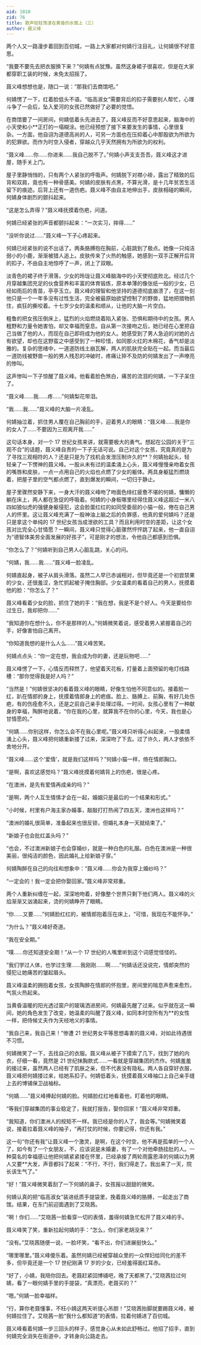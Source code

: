 ```yaml
---
aid: 1010
zid: 76
title: 歌声轻轻荡漾在黄昏的水面上（三）
author: 聂义峰
---
```


两个人又一路漫步着回到百仞城，一路上大家都对何婧行注目礼，让何婧很不好意思。

“我要不要先去把衣服换下来？”何婧有点犹豫。虽然这身裙子很喜欢，但是在大家都穿职工装的时候，未免太招摇了。

聂义峰想想也是，随口一说：“那我们去商馆吧。”

何婧愣了一下，红着脸低头不语。“临高淑女”需要背后的扣子需要别人帮忙，心理斗争了一会后，坠入爱河的女孩已然做好了必要的觉悟。

在商馆要了一间房间，何婧低着头先进去了，聂义峰反而不好意思起来，脑海中的小天使和小\*\*正打的一塌糊涂。他已经预想了接下来要发生的事情，心里很复杂。一方面，他自诩为道德高尚的人，可另一方面也在压抑着心中那股欲为所欲为的犯罪欲。而作为时空入侵者，穿越众几乎天然拥有为所欲为的权利。

“聂义峰……你……你进来……我自己脱不了。”何婧小声支支吾吾。聂义峰这才进屋，随手关上门。

屋子里静悄悄的，只有两个人紧张的呼吸声。何婧脱下对襟小褂，露出了精致的后背和双肩，竟也有一种骨感美。何婧的皮肤有点黑，不算光滑，是十几年贫苦生活留下的痕迹。后背上还有一道伤疤。聂义峰不由自主地伸出手，皮肤相碰的瞬间，何婧身体剧烈的颤抖起来。

“这是怎么弄得？”聂义峰抚摸着伤疤，问道。

何婧已经紧张的声音都颤抖起来：“一次实习，摔得……”

“没听你说过……”聂义峰一下子心疼起来。

何婧已经紧张的说不出话了。两条胳膊抱在胸前，心脏跳到了极点。她像一只纯洁弱小的小鹿，渐渐被猎人追上。皮肤传来了火热的触感，她感到一双手正解开后背的扣子，不由自主地惊呼了一声，闭上了双眼。

淡青色的裙子终于滑落，少女的玲珑让聂义峰脑海中的小天使彻底败北。经过几个月穿越集团充足的伙食营养和丰富的体育锻炼，原本单薄的像张纸一般的少女，已经如雨后的青苗，亭亭玉立。聂义峰的理智和他坚持的道德彻底崩溃了，在这一刻他只是一个一年多没有过性生活，完全被最原始欲望控制了的野兽，猛地把猎物抓住，疯狂的撕咬着。十七岁少女的温柔和顺从，让他的大脑一片空白。

粗鲁的把女孩压倒床上，猛烈的火焰燃烧着陷入紧张、恐惧和期待中的女孩。男人粗野和力量令她害怕，却又幸福而窒息。自从第一次接吻之后，她已经在心里把自己当做了他的人，而现在自己即将成为他的女人。她感受到了男人急迫的对她的占有欲望，却也在这野蛮之中感受到了一种珍惜，如同那火红的木棉花，香气却是淡雅的。复杂的思绪中，一道道防线土崩瓦解，两人的肌肤完全贴在一起。而当最后一道防线被野兽一般的男人残忍的冲破时，疼痛让猝不及防的何婧发出了一声嘹亮的惨叫。

这声惨叫一下子惊醒了聂义峰。他看着脸色煞白，痛苦的流泪的何婧，一下子呆住了。

“聂义峰……我……疼……”何婧梨花带泪。

“我……我……”聂义峰的大脑一片凌乱。

何婧抽泣着，抓住男人覆在自己胸前的手，迎着男人的眼睛：“聂义峰……我是你的女人了……不要因为三观离开我……”

这句话本身，对一个 17 世纪女孩来讲，就需要极大的勇气。想起在公园的关于“三观不合”的话题，聂义峰自责的一下子无话可说。自己对这个女孩，究竟真的是为了寻找三观相符的人？还是只是为了找机会发泄压制许久的\*\*？何婧抬起头，轻轻亲了一下愣神的聂义峰。一股从未有过的温柔涌上心头，聂义峰慢慢亲吻着女孩的嘴唇和皮肤，一点一点用自己的火焰也点燃了少女的躯体。两具身躯猛烈燃烧着，把屋子里的空气都点燃了，直到爆发的瞬间，一切归于静止。

屋子里骤然安静下来，一身大汗的聂义峰吻了吻面色绯红疲惫不堪的何婧，慵懒的躺在床上，两人都在急促的呼吸着。何婧的小身板哪里经得住聂义峰这超过一米八四如狼似虎的强健身躯侵犯，这会脸蛋红红的如同受委屈的小猫一般，倦在自己男人的怀里。这让聂义峰充满了一股神油上脑之后的负罪感，他真的爱何婧吗？还是只是拿这个单纯的 17 世纪女孩当成泄欲的工具？而且利用时空的差距，让这个女孩对比完全心甘情愿？一瞬间，聂义峰只觉得心脏骤然怦怦跳了起来，他一直自诩为“德智体美劳全面发展的好孩子”，可是刚才的想法，令他自己都感到恐惧。

“你怎么了？”何婧听到自己男人心脏乱跳，关心的问。

“何婧，我……我……”聂义峰一脸凌乱。

何婧直起身，被子从肩头滑落。虽然二人早已赤诚相对，但毕竟还是一个初尝禁果的少女，还很羞涩，急忙抓起被子掩住胸部。少女温柔的看着自己的男人，抚摸着他的脸：“你怎么了？”

聂义峰看着少女的脸，抓住了她的手：“我在想，我是不是个好人。今天是要给你过生日，我却把你……”

“我知道你在想什么，你不是那样的人。”何婧微笑着说，感受着男人紧握着自己的手，好像害怕自己离开。

“你知道我想的是什么人么……”聂义峰苦笑。

何婧点点头：“你一定在想，我会成为你的妻，还是玩物吧……”

聂义峰愣了一下，心情反而释然了，他望着天花板，打量着上面预留的电灯线路槽：“那你觉得我是好人吗？”

“当然是！”何婧很坚决的看着聂义峰的眼睛，好像生怕他不同意似的。接着脸一红，趴在情郎的身上，抚摸着情郎身上的疤痕。脸上、胳膊上、前胸，有好几处伤疤，有的伤痊愈不久，还是之前自己亲手处理过得。一时间，女孩心里有了一种献身的幸福，陶醉地说着，“你在我的心里，就算我不在你的心里，今天，我也是心甘情愿的。”

“何婧……你别这样，你怎么会不在我心里呢。”聂义峰只听得心纠起来，一股柔情涌上心头，聂义峰把何婧重新搂了过来，深深吻了下去。过了许久，两人才依依不舍地分开。

“聂义峰……这个‘爱情’，就是我们这样吗？”何婧小猫一样，倚在情郎胸口。

“是啊，喜欢这感觉吗？”聂义峰抚摸着何婧背上的伤疤，很是心疼。

“在澳洲，是先有爱情再成亲的吗？”

“是啊，两个人互生情愫才会在一起，婚姻只是最后的一个结果和形式。”

“小时候，村里有户海主家办婚事，敲敲打打热闹了四五天，澳洲也这样吗？”

“澳洲的婚礼很简单，准备起来也很反锁，但婚礼本身一天就结束了。”

“新娘子也会批红盖头吗？”

“也会，不过澳洲新娘子也会穿婚纱，就是一种白色的礼服。白色在澳洲是一种很美丽，很纯洁的颜色，因此婚礼上给新娘子穿。”

何婧陶醉在自己的向往和想象中：“聂义峰……你会为我穿上婚纱吗？”

“一定会的！我一定会把你娶回家。”聂义峰非常郑重。

两个人重新纠缠在一起，深深地吻着，好像整个世界只剩下他们两人。聂义峰的火焰渐渐又汹涌起来，烫的何婧睁开了眼睛。

“你……又要……”何婧脸红红的，被情郎抱着压在床上，“可惜，我现在不能怀孕。”

“为什么？”聂义峰好奇道。

“我在安全期。”

“噗……你还知道安全期！”从一个 17 世纪的人嘴里听到这个词感觉怪怪的。

“我们学过人体，也学过生理……我刚刚……啊……”何婧话还没说完，情郎突然的侵犯让她痛苦的皱起眉头。

聂义峰温柔的拥抱着女孩，女孩陶醉在情郎的怀抱里，房间里的喘息声愈来愈烈，气氛火热起来。

当黄昏温暖的阳光透过窗户的玻璃洒进房间，何婧最先醒了过来。似乎就在这一瞬间，她的角色发生了改变，她温柔的叫醒了聂义峰，如同本时空所有为\*\*的女性一样，把侍候丈夫作为天经地义的事情。

“我自己来，我自己来！”惨遭 21 世纪男女平等思想毒害的聂义峰，对如此待遇很不习惯。

何婧微笑了一下，去找自己的衣服。聂义峰从被子下摸索了几下，找到了她的内衣，仔细一看，竟然是 21 世纪抹胸款式……一看就是穿越集团的杰作。何婧羞羞的接过来，虽然两人已经有了肌肤之亲，但不代表没有隐私。两人各自穿好衣服，聂义峰把何婧搂过来，给她系扣子。何婧低着头，抚摸着聂义峰袖口上自己亲手缝上去的博铺保卫战袖标。

“何婧……”聂义峰捧起何婧的脸。何婧脸红红地看着他，盯着他的眼睛。

“等我们穿越集团的事业稳定了，我就打报告，娶你回家！”聂义峰非常郑重。

“我知道，你们澳洲人的规矩不一样。我已经是你的人了，我会等。”何婧微笑着说，接着拉着聂义峰的袖子，“再打仗的时候，你要记得，你还有我。”

这一句“你还有我”让聂义峰一个激灵，是啊，在这个时空，他不再是孤单的一个人了，如今有了一个女朋友，不，应该说是未婚妻，有了一个对他牵肠挂肚的人。一种莫名的幸福感让他把何婧紧紧搂在怀里，已经承接了两轮雨露恩泽的何婧以为男人又要\*\*大发，声音都抖了起来：“不行，不行，我们得走了。我出来了一天，院长该生气了。”

“好！”聂义峰微笑着刮了一下何婧的鼻子，女孩报以甜甜的微笑。

何婧认真的把“临高淑女”装进纸质手提袋里，挽着聂义峰的胳膊，一起走出了商馆。结果，在东门前迎面遇到了艾晓茜。

“啊！你们……”艾晓茜一脸看穿一切的表情，羞得何婧急忙松开了聂义峰的手。

聂义峰笑了笑，重新拉起何婧的手：“怎么，你们家老胡没来？”

“没有。”艾晓茜随便一说，一脸坏笑，“看不出，你们进展挺快么。”

“哪里哪里。”聂义峰傻乐着。虽然何婧已经被穿越众里的一众悍妇给同化的差不多，但毕竟还是一个 17 世纪刚满 17 岁的少女，已经羞得面红耳赤。

“好了，小婧，我陪你回去。老聂赶紧回博铺吧，晚了天都黑了。”艾晓茜拉过何婧，看了一眼何婧手里的手提袋，“真漂亮，老聂买的？”

“嗯。”何婧一脸幸福样。

“行，算你老聂懂事，不枉小婧这两天听提心吊胆！”艾晓茜抬脚就要踢聂义峰，被何婧拉住了。艾晓茜一脸“我什么都知道”的表情，拉着何婧进了百仞城。

聂义峰看着何婧一步三回头的样子，感觉身心从未如此舒畅过。他招了招手，直到何婧完全消失在街道中，才转身向公路走去。
